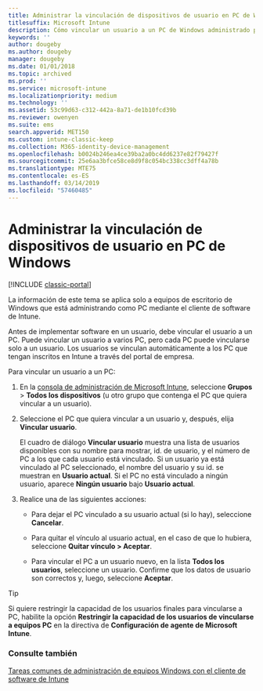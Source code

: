 ```yaml
---
title: Administrar la vinculación de dispositivos de usuario en PC de Windows
titlesuffix: Microsoft Intune
description: Cómo vincular un usuario a un PC de Windows administrado por Intune.
keywords: ''
author: dougeby
ms.author: dougeby
manager: dougeby
ms.date: 01/01/2018
ms.topic: archived
ms.prod: ''
ms.service: microsoft-intune
ms.localizationpriority: medium
ms.technology: ''
ms.assetid: 53c99d63-c312-442a-8a71-de1b10fcd39b
ms.reviewer: owenyen
ms.suite: ems
search.appverid: MET150
ms.custom: intune-classic-keep
ms.collection: M365-identity-device-management
ms.openlocfilehash: b0024b246ea4ce39ba2a0bc4dd6237e82f79427f
ms.sourcegitcommit: 25e6aa3bfce58ce8d9f8c054bc338cc3dff4a78b
ms.translationtype: MTE75
ms.contentlocale: es-ES
ms.lasthandoff: 03/14/2019
ms.locfileid: "57460485"
---
```

# <a name="manage-user-device-linking-for-windows-pcs"></a>Administrar la vinculación de dispositivos de usuario en PC de Windows

[!INCLUDE [classic-portal](includes/classic-portal.md)]

La información de este tema se aplica solo a equipos de escritorio de Windows que está administrando como PC mediante el cliente de software de Intune. 

Antes de implementar software en un usuario, debe vincular el usuario a un PC. Puede vincular un usuario a varios PC, pero cada PC puede vincularse solo a un usuario. Los usuarios se vinculan automáticamente a los PC que tengan inscritos en Intune a través del portal de empresa.

Para vincular un usuario a un PC:

1. En la [consola de administración de Microsoft Intune](https://manage.microsoft.com/), seleccione **Grupos** &gt; **Todos los dispositivos** (u otro grupo que contenga el PC que quiera vincular a un usuario).

2. Seleccione el PC que quiera vincular a un usuario y, después, elija **Vincular usuario**.

   El cuadro de diálogo **Vincular usuario** muestra una lista de usuarios disponibles con su nombre para mostrar, id. de usuario, y el número de PC a los que cada usuario está vinculado. Si un usuario ya está vinculado al PC seleccionado, el nombre del usuario y su id. se muestran en **Usuario actual**. Si el PC no está vinculado a ningún usuario, aparece **Ningún usuario** bajo **Usuario actual**.

3. Realice una de las siguientes acciones:

   - Para dejar el PC vinculado a su usuario actual (si lo hay), seleccione **Cancelar**.

   - Para quitar el vínculo al usuario actual, en el caso de que lo hubiera, seleccione <strong>Quitar vínculo **&gt;** Aceptar</strong>.

   - Para vincular el PC a un usuario nuevo, en la lista **Todos los usuarios**, seleccione un usuario. Confirme que los datos de usuario son correctos y, luego, seleccione **Aceptar**.

> [!TIP]
> Si quiere restringir la capacidad de los usuarios finales para vincularse a PC, habilite la opción **Restringir la capacidad de los usuarios de vincularse a equipos PC** en la directiva de **Configuración de agente de Microsoft Intune**.

### <a name="see-also"></a>Consulte también

[Tareas comunes de administración de equipos Windows con el cliente de software de Intune](common-windows-pc-management-tasks-with-the-microsoft-intune-computer-client.md)
